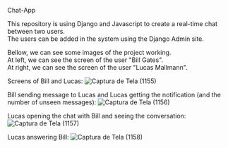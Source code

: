 Chat-App

This repository is using Django and Javascript to create a real-time chat between two users.    
The users can be added in the system using the Django Admin site.
          
Bellow, we can see some images of the project working.    
At left, we can see the screen of the user "Bill Gates".     
At right, we can see the screen of the user "Lucas Mallmann".    
    
Screens of Bill and Lucas:
![Captura de Tela (1155)](https://github.com/LucasMallmannEich/Chat-App/assets/89753549/b0eeda2c-f71c-4774-a237-da059198bb18)

Bill sending message to Lucas and Lucas getting the notification (and the number of unseen messages):
![Captura de Tela (1156)](https://github.com/LucasMallmannEich/Chat-App/assets/89753549/7a934812-ac7c-4dd1-8360-569eb3f53dc2)

Lucas opening the chat with Bill and seeing the conversation:
![Captura de Tela (1157)](https://github.com/LucasMallmannEich/Chat-App/assets/89753549/aafeb273-308a-47e4-8dc9-a2c515035c84)

Lucas answering Bill:
![Captura de Tela (1158)](https://github.com/LucasMallmannEich/Chat-App/assets/89753549/40ea614a-9f2e-4985-ac96-e2dfa53a2fe8)
